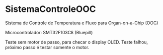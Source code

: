 # SistemaControleOOC
Sistema de Controle de Temperatura e Fluxo para Organ-on-a-Chip (OOC)

Microcontrolador:
SMT32F103C8 (Bluepill)

Teste sem motor de passo, para checar o display OLED. Teste falhou, próximo passo é testar somente o motor.
